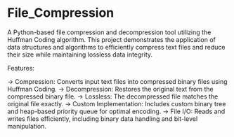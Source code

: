 # File_Compression
A Python-based file compression and decompression tool utilizing the Huffman Coding algorithm. This project demonstrates the application of data structures and algorithms to efficiently compress text files and reduce their size while maintaining lossless data integrity.

Features:

-> Compression: Converts input text files into compressed binary files using Huffman Coding.
-> Decompression: Restores the original text from the compressed binary file.
-> Lossless: The decompressed file matches the original file exactly.
-> Custom Implementation: Includes custom binary tree and heap-based priority queue for optimal encoding.
-> File I/O: Reads and writes files efficiently, including binary data handling and bit-level manipulation.
